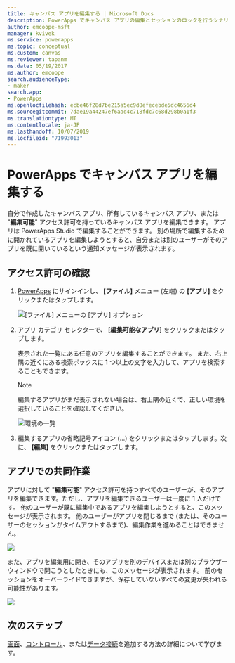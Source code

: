 ```yaml
---
title: キャンバス アプリを編集する | Microsoft Docs
description: PowerApps でキャンバス アプリの編集とセッションのロックを行うシナリオについて、ステップバイステップの手順を示します。
author: emcoope-msft
manager: kvivek
ms.service: powerapps
ms.topic: conceptual
ms.custom: canvas
ms.reviewer: tapanm
ms.date: 05/19/2017
ms.author: emcoope
search.audienceType:
- maker
search.app:
- PowerApps
ms.openlocfilehash: ecbe46f28d7be215a5ec9d8efecebde5dc4656d4
ms.sourcegitcommit: 7dae19a44247ef6aad4c718fdc7c68d298b0a1f3
ms.translationtype: MT
ms.contentlocale: ja-JP
ms.lasthandoff: 10/07/2019
ms.locfileid: "71993013"
---
```

# <a name="edit-a-canvas-app-in-powerapps"></a>PowerApps でキャンバス アプリを編集する
自分で作成したキャンバス アプリ、所有しているキャンバス アプリ、または "**編集可能**" アクセス許可を持っているキャンバス アプリを編集できます。 アプリは PowerApps Studio で編集することができます。 別の場所で編集するために開かれているアプリを編集しようとすると、自分または別のユーザーがそのアプリを既に開いているという通知メッセージが表示されます。

## <a name="verify-your-permissions"></a>アクセス許可の確認
1. [PowerApps](https://web.powerapps.com?utm_source=padocs&utm_medium=linkinadoc&utm_campaign=referralsfromdoc) にサインインし、 **[ファイル]** メニュー (左端) の **[アプリ]** をクリックまたはタップします。
   
    ![[ファイル] メニューの [アプリ] オプション](./media/edit-app/file-apps.png)

2. アプリ カテゴリ セレクターで、 **[編集可能なアプリ]** をクリックまたはタップします。

    表示された一覧にある任意のアプリを編集することができます。 また、右上隅の近くにある検索ボックスに 1 つ以上の文字を入力して、アプリを検索することもできます。

    > [!NOTE]
    > 編集するアプリがまだ表示されない場合は、右上隅の近くで、正しい環境を選択していることを確認してください。
   
    ![環境の一覧](./media/edit-app/environment-list.png)

1. 編集するアプリの省略記号アイコン (...) をクリックまたはタップします。次に、 **[編集]** をクリックまたはタップします。

## <a name="collaborate-on-an-app"></a>アプリでの共同作業
アプリに対して "**編集可能**" アクセス許可を持つすべてのユーザーが、そのアプリを編集できます。ただし、アプリを編集できるユーザーは一度に 1 人だけです。 他のユーザーが既に編集中であるアプリを編集しようとすると、このメッセージが表示されます。 他のユーザーがアプリを閉じるまで (または、そのユーザーのセッションがタイムアウトするまで)、編集作業を進めることはできません。

![](./media/edit-app/applock-otheruser.png)

また、アプリを編集用に開き、そのアプリを別のデバイスまたは別のブラウザー ウィンドウで開こうとしたときにも、このメッセージが表示されます。 前のセッションをオーバーライドできますが、保存していないすべての変更が失われる可能性があります。

![](./media/edit-app/applock-selfuser.png)

## <a name="next-steps"></a>次のステップ
[画面](add-screen-context-variables.md)、[コントロール](add-configure-controls.md)、または[データ接続](add-data-connection.md)を追加する方法の詳細について学びます。

